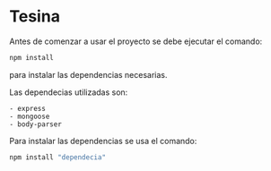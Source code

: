 # Tesina

Antes de comenzar a usar el proyecto se debe ejecutar el comando:
```sh
npm install
```
para instalar las dependencias necesarias.

Las dependecias utilizadas son:

    - express
    - mongoose
    - body-parser

Para instalar las dependencias se usa el comando:
```sh
npm install "dependecia"
```